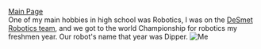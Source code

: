 [Main Page](README.md)  
One of my main hobbies in high school was Robotics, I was on the [DeSmet Robotics team](https://www.durtrobotics.com/), and we got to the world Championship for robotics my freshmen year. Our robot's name that year was Dipper.
![Me](https://pbs.twimg.com/media/DX4Be1ZX0AIzQmp.jpg)

